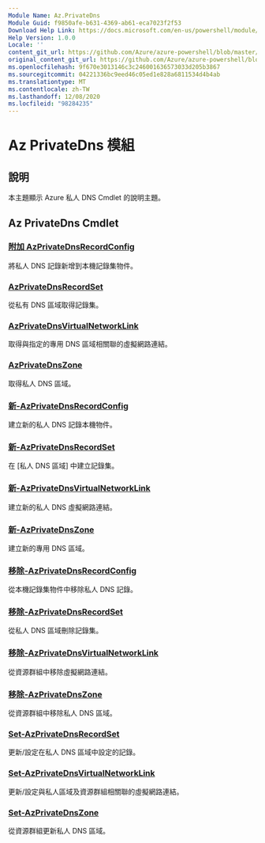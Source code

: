 ```yaml
---
Module Name: Az.PrivateDns
Module Guid: f9850afe-b631-4369-ab61-eca7023f2f53
Download Help Link: https://docs.microsoft.com/en-us/powershell/module/az.privatedns
Help Version: 1.0.0
Locale: ''
content_git_url: https://github.com/Azure/azure-powershell/blob/master/src/PrivateDns/PrivateDns/help/Az.PrivateDNS.md
original_content_git_url: https://github.com/Azure/azure-powershell/blob/master/src/PrivateDns/PrivateDns/help/Az.PrivateDNS.md
ms.openlocfilehash: 9f670e3013146c3c246001636573033d205b3867
ms.sourcegitcommit: 04221336bc9eed46c05ed1e828a6811534d4b4ab
ms.translationtype: MT
ms.contentlocale: zh-TW
ms.lasthandoff: 12/08/2020
ms.locfileid: "98284235"
---
```

# Az PrivateDns 模組
## 說明
本主題顯示 Azure 私人 DNS Cmdlet 的說明主題。

## Az PrivateDns Cmdlet
### [附加 AzPrivateDnsRecordConfig](Add-AzPrivateDnsRecordConfig.md)
將私人 DNS 記錄新增到本機記錄集物件。

### [AzPrivateDnsRecordSet](Get-AzPrivateDnsRecordSet.md)
從私有 DNS 區域取得記錄集。

### [AzPrivateDnsVirtualNetworkLink](Get-AzPrivateDnsVirtualNetworkLink.md)
取得與指定的專用 DNS 區域相關聯的虛擬網路連結。

### [AzPrivateDnsZone](Get-AzPrivateDnsZone.md)
取得私人 DNS 區域。

### [新-AzPrivateDnsRecordConfig](New-AzPrivateDnsRecordConfig.md)
建立新的私人 DNS 記錄本機物件。

### [新-AzPrivateDnsRecordSet](New-AzPrivateDnsRecordSet.md)
在 [私人 DNS 區域] 中建立記錄集。

### [新-AzPrivateDnsVirtualNetworkLink](New-AzPrivateDnsVirtualNetworkLink.md)
建立新的私人 DNS 虛擬網路連結。

### [新-AzPrivateDnsZone](New-AzPrivateDnsZone.md)
建立新的專用 DNS 區域。

### [移除-AzPrivateDnsRecordConfig](Remove-AzPrivateDnsRecordConfig.md)
從本機記錄集物件中移除私人 DNS 記錄。

### [移除-AzPrivateDnsRecordSet](Remove-AzPrivateDnsRecordSet.md)
從私人 DNS 區域刪除記錄集。

### [移除-AzPrivateDnsVirtualNetworkLink](Remove-AzPrivateDnsVirtualNetworkLink.md)
從資源群組中移除虛擬網路連結。

### [移除-AzPrivateDnsZone](Remove-AzPrivateDnsZone.md)
從資源群組中移除私人 DNS 區域。

### [Set-AzPrivateDnsRecordSet](Set-AzPrivateDnsRecordSet.md)
更新/設定在私人 DNS 區域中設定的記錄。

### [Set-AzPrivateDnsVirtualNetworkLink](Set-AzPrivateDnsVirtualNetworkLink.md)
更新/設定與私人區域及資源群組相關聯的虛擬網路連結。

### [Set-AzPrivateDnsZone](Set-AzPrivateDnsZone.md)
從資源群組更新私人 DNS 區域。

